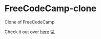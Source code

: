# FreeCodeCamp-clone

Clone of FreeCodeCamp

Check it out over [here](https://kenjitagawa.github.io/freeCodeCamp-clone/) :computer:
